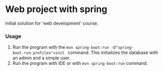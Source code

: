 # Web project with spring

Initial solution for 'web development' course.

### Usage
1. Run the program with the ``mvn spring-boot:run -D"spring-boot.run.profiles"=init `` command.
   This initializes the database with an admin and a simple user.
2. Run the program with IDE or with ``mvn spring-boot:run`` command.